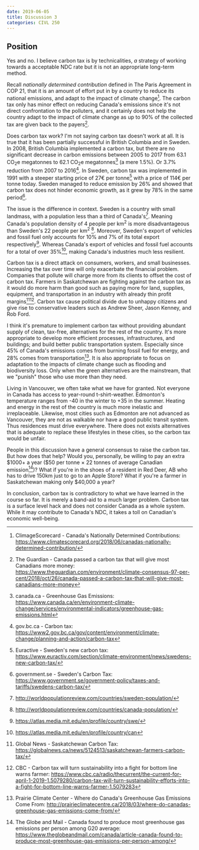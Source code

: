 ```yaml
---
date: 2019-06-05
title: Discussion 3
categories: CIVL 250
---
```




[^1]: ClimageScorecard - Canada's Nationally Determined Contributions: <https://www.climatescorecard.org/2018/06/canadas-nationally-determined-contribution/>
[^2]: The Guardian - Canada passed a carbon tax that will give most Canadians more money: <https://www.theguardian.com/environment/climate-consensus-97-per-cent/2018/oct/26/canada-passed-a-carbon-tax-that-will-give-most-canadians-more-money>
[^3]: canada.ca - Greenhouse Gas Emissions: <https://www.canada.ca/en/environment-climate-change/services/environmental-indicators/greenhouse-gas-emissions.html>
[^3b]: gov.bc.ca - Carbon tax: <https://www2.gov.bc.ca/gov/content/environment/climate-change/planning-and-action/carbon-tax>
[^4]: The Lawyers Daily - The Pan-Canadian Framework on Climate Change: <https://www.thelawyersdaily.ca/articles/6965/the-pan-canadian-framework-on-climate-change-ontario-v-ottawa>
[^5]: gov.bc.ca - BC Economic Accounts - GDP: <https://www2.gov.bc.ca/gov/content/data/statistics/economy/bc-economic-accounts-gdp>
[^6]: government.se - Sweden's Carbon Tax: <https://www.government.se/government-policy/taxes-and-tariffs/swedens-carbon-tax/>
[^6a]: Euractive - Sweden's new carbon tax: https://www.euractiv.com/section/climate-environment/news/swedens-new-carbon-tax/
[^7]: Chatelaine - Federal Carbon Tax: <https://www.chatelaine.com/living/politics/federal-carbon-tax-canada/>
[^8]: <https://atlas.media.mit.edu/en/profile/country/swe/>
[^9]: <https://atlas.media.mit.edu/en/profile/country/can>
[^10]: Prairie Climate Center - Where do Canada's Greenhouse Gas Emissions Come From: <http://prairieclimatecentre.ca/2018/03/where-do-canadas-greenhouse-gas-emissions-come-from/>
[^11]: <http://worldpopulationreview.com/countries/sweden-population/>
[^11b]: <http://worldpopulationreview.com/countries/canada-population/>
[^12]: Global News - Saskatchewan Carbon Tax: <https://globalnews.ca/news/5124513/saskatchewan-farmers-carbon-tax/>
[^12b]: CBC - Carbon tax will turn sustainability into a fight for bottom line warns farmer: <https://www.cbc.ca/radio/thecurrent/the-current-for-april-1-2019-1.5079280/carbon-tax-will-turn-sustainability-efforts-into-a-fight-for-bottom-line-warns-farmer-1.5079283>
[^13]: The Globe and Mail - Canada found to produce most greenhouse gas emissions per person among G20 average: <https://www.theglobeandmail.com/canada/article-canada-found-to-produce-most-greenhouse-gas-emissions-per-person-among/>

## Position

Yes and no. I believe carbon tax is by technicalities, *a* strategy of working towards a acceptable NDC rate but it is not an appropriate long-term method.

Recall *nationally determined contribution* defined in The Paris Agreement in COP 21, that it is an amount of effort put in by a country to reduce its national emissions, and adapt to the impact of climate change[^1]. The carbon tax only has minor effect on reducing Canada's emissions since it's not direct confrontation to the polluters, and it certainly does not help the country adapt to the impact of climate change as up to 90% of the collected tax are given back to the payers[^2].

Does carbon tax work? I'm not saying carbon tax doesn't work at all. It is true that it has been partially successful in British Columbia and in Sweden. In 2008, British Columbia implemented a carbon tax, but there are no significant decrease in carbon emissions between 2005 to 2017 from 63.1 CO<sub>2</sub>e megatonnes to 62.1 CO<sub>2</sub>e megatonnes[^3] (a mere 1.5%). Or 3.7% reduction from 2007 to 2016[^3b]. In Sweden, carbon tax was implemented in 1991 with a steeper starting price of 27&euro; per tonne[^6a] with a price of 114&euro; per tonne today. Sweden managed to reduce emission by 26% and showed that carbon tax does not hinder economic growth, as it grew by 78% in the same period[^6].

The issue is the difference in context. Sweden is a country with small landmass, with a population less than a third of Canada's[^11]. Meaning Canada's population density of 4 people per km<sup>2</sup> is more disadvantageous than Sweden's 22 people per km<sup>2</sup> [^11b]. Moreover, Sweden's export of vehicles and fossil fuel only accounts for 10% and 7% of its total export respectively[^8]. Whereas Canada's export of vehicles and fossil fuel accounts for a total of over 35%[^9], making Canada's industries much less resilient.

Carbon tax is a direct attack on consumers, workers, and small businesses. Increasing the tax over time will only exacerbate the financial problem. Companies that pollute will charge more from its clients to offset the cost of carbon tax. Farmers in Saskatchewan are fighting against the carbon tax as it would do more harm than good such as paying more for land, supplies, equipment, and transportation in an industry with already thin profit margins[^12][^12b]. Carbon tax cause political divide due to unhappy citizens and give rise to conservative leaders such as Andrew Sheer, Jason Kenney, and Rob Ford.

I think it's premature to implement carbon tax without providing abundant supply of clean, tax-free, alternatives for the rest of the country. It's more appropriate to develop more efficient processes, infrastructures, and buildings; and build better public transportation system. Especially since 45% of Canada's emissions comes from burning fossil fuel for energy, and 28% comes from transportation[^10]. It is also appropriate to focus on adaptation to the impacts of climate change such as flooding and biodiversity loss. Only when the green alternatives are the mainstream, that we "punish" those who use more than they need.

Living in Vancouver, we often take what we have for granted. Not everyone in Canada has access to year-round t-shirt-weather. Edmonton's temperature ranges from -40 in the winter to +35 in the summer. Heating and energy in the rest of the country is much more inelastic and irreplaceable. Likewise, most cities such as Edmonton are not advanced as Vancouver, they are not as walkable nor have a good public transit system. Thus residences must drive everywhere. There does not exists alternatives that is adequate to replace these lifestyles in these cities, so the carbon tax would be unfair.

People in this discussion have a general consensus to raise the carbon tax. But how does that help? Would you, personally, be willing to pay an extra \$1000+ a year (\$50 per tonne &times; 22 tonnes of average Canadian emission[^13])? What if you're in the shoes of a resident in Red Deer, AB who has to drive 150km just to go to an Apple Store? What if you're a farmer in Saskatchewan making only \$40,000 a year? 

In conclusion, carbon tax is contradictory to what we have learned in the course so far. It is merely a band-aid to a much larger problem. Carbon tax is a surface level hack and does not consider Canada as a whole system. While it may contribute to Canada's NDC, it takes a toll on Canadian's economic well-being.